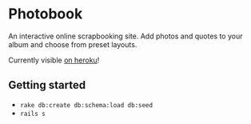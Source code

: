 Photobook
=========

An interactive online scrapbooking site. Add photos and quotes to your album
and choose from preset layouts.

Currently visible [on heroku](https://frozen-journey-7873.herokuapp.com)!

Getting started
---------------

* `rake db:create db:schema:load db:seed`
* `rails s`
